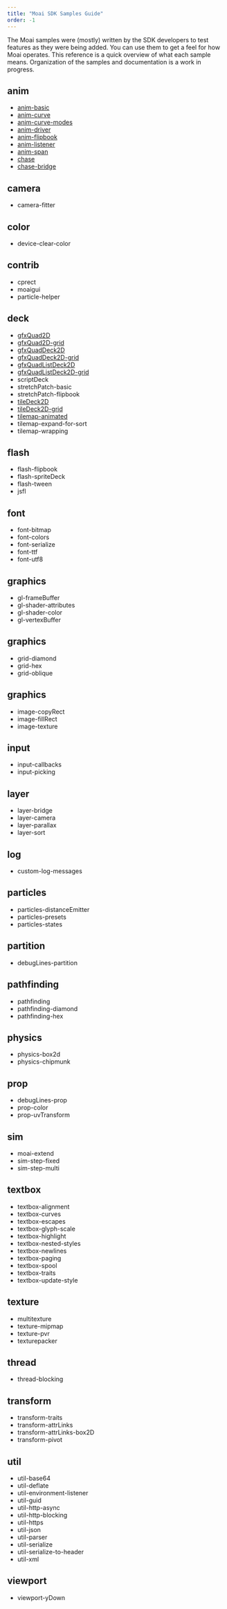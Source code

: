 ```yaml
---
title: "Moai SDK Samples Guide"
order: -1
---
```


The Moai samples were (mostly) written by the SDK developers to test features as they were being added. You can use them to get a feel for how Moai operates. This reference is a quick overview of what each sample means. Organization of the samples and documentation is a work in progress.

anim
----

-   [anim-basic](samples/anim-basic.html)
-   [anim-curve](samples/anim-curve.html)
-   [anim-curve-modes](samples/anim-curve-modes.html)
-   [anim-driver](samples/anim-driver.html)
-   [anim-flipbook](samples/anim-flipbook.html)
-   [anim-listener](samples/anim-listener.html)
-   [anim-span](samples/anim-span.html)
-   [chase](samples/chase.html)
-   [chase-bridge](samples/chase-bridge.html)

camera
------

-   camera-fitter

color
-----

-   device-clear-color

contrib
-------

-   cprect
-   moaigui
-   particle-helper

deck
----

-   [gfxQuad2D](samples/gfxquad2d.html)
-   [gfxQuad2D-grid](samples/gfxquad2d-grid.html)
-   [gfxQuadDeck2D](samples/gfxquaddeck2d.html)
-   [gfxQuadDeck2D-grid](samples/gfxquaddeck2d-grid.html)
-   [gfxQuadListDeck2D](samples/gfxquadlistdeck2d.html)
-   [gfxQuadListDeck2D-grid](samples/gfxquadlistdeck2d-grid.html)
-   scriptDeck
-   stretchPatch-basic
-   stretchPatch-flipbook
-   [tileDeck2D](samples/tiledeck2d.html)
-   [tileDeck2D-grid](samples/tiledeck2d-grid.html)
-   [tilemap-animated](samples/tilemap-animated.html)
-   tilemap-expand-for-sort
-   tilemap-wrapping

flash
-----

-   flash-flipbook
-   flash-spriteDeck
-   flash-tween
-   jsfl

font
----

-   font-bitmap
-   font-colors
-   font-serialize
-   font-ttf
-   font-utf8

graphics
--------

-   gl-frameBuffer
-   gl-shader-attributes
-   gl-shader-color
-   gl-vertexBuffer

graphics
--------

-   grid-diamond
-   grid-hex
-   grid-oblique

graphics
--------

-   image-copyRect
-   image-fillRect
-   image-texture

input
-----

-   input-callbacks
-   input-picking

layer
-----

-   layer-bridge
-   layer-camera
-   layer-parallax
-   layer-sort

log
---

-   custom-log-messages

particles
---------

-   particles-distanceEmitter
-   particles-presets
-   particles-states

partition
---------

-   debugLines-partition

pathfinding
-----------

-   pathfinding
-   pathfinding-diamond
-   pathfinding-hex

physics
-------

-   physics-box2d
-   physics-chipmunk

prop
----

-   debugLines-prop
-   prop-color
-   prop-uvTransform

sim
---

-   moai-extend
-   sim-step-fixed
-   sim-step-multi

textbox
-------

-   textbox-alignment
-   textbox-curves
-   textbox-escapes
-   textbox-glyph-scale
-   textbox-highlight
-   textbox-nested-styles
-   textbox-newlines
-   textbox-paging
-   textbox-spool
-   textbox-traits
-   textbox-update-style

texture
-------

-   multitexture
-   texture-mipmap
-   texture-pvr
-   texturepacker

thread
------

-   thread-blocking

transform
---------

-   transform-traits
-   transform-attrLinks
-   transform-attrLinks-box2D
-   transform-pivot

util
----

-   util-base64
-   util-deflate
-   util-environment-listener
-   util-guid
-   util-http-async
-   util-http-blocking
-   util-https
-   util-json
-   util-parser
-   util-serialize
-   util-serialize-to-header
-   util-xml

viewport
--------

-   viewport-yDown


